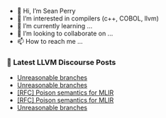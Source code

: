 - 👋 Hi, I’m Sean Perry
- 👀 I’m interested in compilers (c++, COBOL, llvm)
- 🌱 I’m currently learning ...
- 💞️ I’m looking to collaborate on ...
- 📫 How to reach me ...

<!---
s66perry/s66perry is a ✨ special ✨ repository because its `README.md` (this file) appears on your GitHub profile.
You can click the Preview link to take a look at your changes.
--->
### 📕 Latest LLVM Discourse Posts

<!-- DISCOURSE-LLVM:START -->
- [Unreasonable branches](https://discourse.llvm.org/t/unreasonable-branches/69447#post_3)
- [Unreasonable branches](https://discourse.llvm.org/t/unreasonable-branches/69447#post_2)
- [[RFC] Poison semantics for MLIR](https://discourse.llvm.org/t/rfc-poison-semantics-for-mlir/66245#post_10)
- [[RFC] Poison semantics for MLIR](https://discourse.llvm.org/t/rfc-poison-semantics-for-mlir/66245#post_9)
- [Unreasonable branches](https://discourse.llvm.org/t/unreasonable-branches/69447#post_1)
<!-- DISCOURSE-LLVM:END -->
